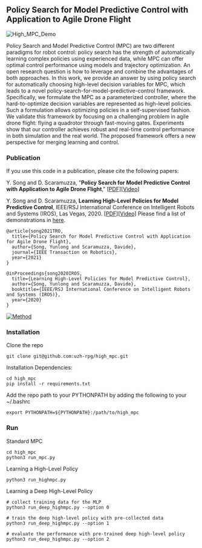 ## Policy Search for Model Predictive Control with Application to Agile Drone Flight

<!-- [![Method](docs/figures/method.png)](https://youtu.be/Qei7oGiEIxY) -->

![High_MPC_Demo](docs/gifs/prompc.gif)

Policy Search and Model Predictive Control (MPC) are two different paradigms for robot control: policy search has the strength of automatically learning complex policies using experienced data, while MPC can offer optimal control performance using models and trajectory optimization. An open research question is how to leverage and combine the advantages of both approaches. In this work, we provide an answer by using policy search for automatically choosing high-level decision variables for MPC, which leads to a novel policy-search-for-model-predictive-control framework. Specifically, we formulate the MPC as a parameterized controller, where the hard-to-optimize decision variables are represented as high-level policies. Such a formulation allows optimizing policies in a self-supervised fashion. We validate this framework by focusing on a challenging problem in agile drone flight: flying a quadrotor through fast-moving gates. Experiments show that our controller achieves robust and real-time control performance in both simulation and the real world. The proposed framework offers a new perspective for merging learning and control.

### Publication

If you use this code in a publication, please cite the following papers:

Y. Song and D. Scaramuzza,
"**Policy Search for Model Predictive Control with Application to Agile Drone Flight**," [[PDF](http://rpg.ifi.uzh.ch/docs/TRO21_Yunlong.pdf)][[Video](https://youtu.be/Qei7oGiEIxY)]

Y. Song and D. Scaramuzza,
**Learning High-Level Policies for Model Predictive Control**,
IEEE/RSJ International Conference on Intelligent Robots and Systems (IROS), Las Vegas, 2020. [[PDF](http://rpg.ifi.uzh.ch/docs/IROS20_Yunlong.pdf)][[Video](https://youtu.be/2uQcRnp7yI0)]
Please find a list of demonstrations in [here](docs/gifs/README.md).

```
@article{song2021TRO,
  title={Policy Search for Model Predictive Control with Application for Agile Drone Flight},
  author={Song, Yunlong and Scaramuzza, Davide},
  journal={IEEE Transaction on Robotics},
  year={2021}
}
```
```
@inProceedings{song2020IROS,
  title={Learning High-Level Policies for Model Predictive Control},
  author={Song, Yunlong and Scaramuzza, Davide},
  booktitle={IEEE/RSJ International Conference on Intelligent Robots and Systems (IROS)},
  year={2020}
}
```

[![Method](docs/figures/image.png)](https://youtu.be/Qei7oGiEIxY)


### Installation

Clone the repo

```
git clone git@github.com:uzh-rpg/high_mpc.git
```

Installation Dependencies:

```
cd high_mpc
pip install -r requirements.txt
```

Add the repo path to your PYTHONPATH by adding the following to your ~/.bashrc

```
export PYTHONPATH=${PYTHONPATH}:/path/to/high_mpc
```

### Run

Standard MPC

```
cd high_mpc
python3 run_mpc.py
```

Learning a High-Level Policy

```
python3 run_highmpc.py
```

Learning a Deep High-Level Policy

```
# collect training data for the MLP
python3 run_deep_highmpc.py --option 0

# train the deep high-level policy with pre-collected data
python3 run_deep_highmpc.py --option 1

# evaluate the performance with pre-trained deep high-level policy
python3 run_deep_highmpc.py --option 2
```

